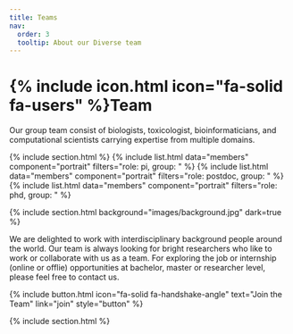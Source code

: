 ```yaml
---
title: Teams
nav:
  order: 3
  tooltip: About our Diverse team
---
```


# {% include icon.html icon="fa-solid fa-users" %}Team

Our group team consist of biologists, toxicologist, bioinformaticians, and computational scientists carrying expertise from multiple domains. 

{% include section.html %}
{% include list.html data="members" component="portrait" filters="role: pi, group: " %}
{% include list.html data="members" component="portrait" filters="role: postdoc, group: " %}
{% include list.html data="members" component="portrait" filters="role: phd, group: " %}

{% include section.html background="images/background.jpg" dark=true %}

We are delighted to work with interdisciplinary background people around the world. Our team is always looking for bright researchers who like to work or collaborate with us as a team. For exploring the job or internship (online or offlie) opportunities at bachelor, master or researcher level, please feel free to contact us.

{%
  include button.html
  icon="fa-solid fa-handshake-angle"
  text="Join the Team"
  link="join"
  style="button"
%}

{% include section.html %}

